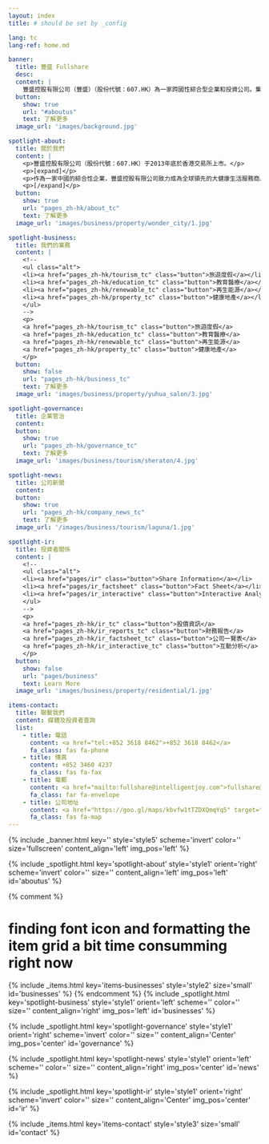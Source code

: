 ```yaml
---
layout: index
title: # should be set by _config

lang: tc
lang-ref: home.md

banner:
  title: 豐盛 Fullshare
  desc:
  content: |
    豐盛控股有限公司（豐盛）（股份代號：607.HK）為一家跨國性綜合型企業和投資公司。集團創立於2002年，在中國南京設立總部，更先後在香港、新加坡及澳洲設立辦公室。 2013年12月，成功於香港聯合交易所上市。
  button:
    show: true
    url: "#aboutus"
    text: 了解更多
  image_url: 'images/background.jpg'

spotlight-about:
  title: 關於我們
  content: |
    <p>豐盛控股有限公司（股份代號：607.HK）于2013年底於香港交易所上市。</p>
    <p>[expand]</p>
    <p>作為一家中國的綜合性企業，豐盛控股有限公司致力成為全球領先的大健康生活服務商。本集團業務聚焦於旅遊度假、教育醫療、健康地產、再生能源四大產業板塊，業務及項目遍及中國大陸、香港、新加坡、澳洲等國家和地區。</p>    
    <p>[/expand]</p>
  button:
    show: true
    url: "pages_zh-hk/about_tc"
    text: 了解更多
  image_url: 'images/business/property/wonder_city/1.jpg'

spotlight-business:
  title: 我們的業務
  content: |
    <!--
    <ul class="alt">
    <li><a href="pages_zh-hk/tourism_tc" class="button">旅遊度假</a></li>
    <li><a href="pages_zh-hk/education_tc" class="button">教育醫療</a></li>
    <li><a href="pages_zh-hk/renewable_tc" class="button">再生能源</a></li>
    <li><a href="pages_zh-hk/property_tc" class="button">健康地產</a></li>
    </ul>
    -->
    <p>
    <a href="pages_zh-hk/tourism_tc" class="button">旅遊度假</a>
    <a href="pages_zh-hk/education_tc" class="button">教育醫療</a>
    <a href="pages_zh-hk/renewable_tc" class="button">再生能源</a>
    <a href="pages_zh-hk/property_tc" class="button">健康地產</a>
    </p>
  button:
    show: false
    url: "pages_zh-hk/business_tc"
    text: 了解更多
  image_url: 'images/business/property/yuhua_salon/3.jpg'

spotlight-governance:
  title: 企業管治
  content:
  button:
    show: true
    url: "pages_zh-hk/governance_tc"
    text: 了解更多
  image_url: 'images/business/tourism/sheraton/4.jpg'

spotlight-news:
  title: 公司新聞
  content:
  button:
    show: true
    url: "pages_zh-hk/company_news_tc"
    text: 了解更多
  image_url: '/images/business/tourism/laguna/1.jpg'

spotlight-ir:
  title: 投資者關係
  content: |
    <!--
    <ul class="alt">
    <li><a href="pages/ir" class="button">Share Information</a></li>
    <li><a href="pages/ir_factsheet" class="button">Fact Sheet</a></li>
    <li><a href="pages/ir_interactive" class="button">Interactive Analysis</a></li>
    </ul>
    -->
    <p>
    <a href="pages_zh-hk/ir_tc" class="button">股價資訊</a>
    <a href="pages_zh-hk/ir_reports_tc" class="button">財務報告</a>
    <a href="pages_zh-hk/ir_factsheet_tc" class="button">公司一覽表</a>
    <a href="pages_zh-hk/ir_interactive_tc" class="button">互動分析</a>
    </p>
  button:
    show: false
    url: "pages/business"
    text: Learn More
  image_url: 'images/business/property/residential/1.jpg'

items-contact:
  title: 聯繫我們
  content: 媒體及投資者查詢
  list:
    - title: 電話
      content: <a href="tel:+852 3618 8462">+852 3618 8462</a>
      fa_class: fas fa-phone
    - title: 傳真
      content: +852 3460 4237
      fa_class: fas fa-fax
    - title: 電郵
      content: <a href="mailto:fullshare@intelligentjoy.com">fullshare@intelligentjoy.com</a>
      fa_class: far fa-envelope
    - title: 公司地址
      content: <a href="https://goo.gl/maps/kbvfw1tTZDXQmqYq5" target="_blank">香港金鐘夏愨道18號海富中心1座28樓2805室</a>
      fa_class: fas fa-map
---
```

<!-- Welcome Banner -->
{% include _banner.html key='' style='style5' scheme='invert' color='' size='fullscreen' content_align='left' img_pos='left' %}

<!-- About Us -->
{% include _spotlight.html key='spotlight-about' style='style1' orient='right' scheme='invert' color='' size='' content_align='left' img_pos='left' id='aboutus' %}

<!-- Our Business -->
{% comment %}
# finding font icon and formatting the item grid a bit time consumming right now
{% include _items.html key='items-businesses' style='style2' size='small' id='businesses' %}
{% endcomment %}
{% include _spotlight.html key='spotlight-business' style='style1' orient='left' scheme='' color='' size='' content_align='right' img_pos='left' id='businesses' %}


<!-- Corporate Goverance -->
{% include _spotlight.html key='spotlight-governance' style='style1' orient='right' scheme='invert' color='' size='' content_align='Center' img_pos='center' id='governance' %}

<!-- Company News -->
{% include _spotlight.html key='spotlight-news' style='style1' orient='left' scheme='' color='' size='' content_align='right' img_pos='center' id='news' %}

<!-- Investor Relations -->
{% include _spotlight.html key='spotlight-ir' style='style1' orient='right' scheme='invert' color='' size='' content_align='Center' img_pos='center' id='ir' %}


<!-- Contact Us -->
{% include _items.html key='items-contact' style='style3' size='small' id='contact' %}

